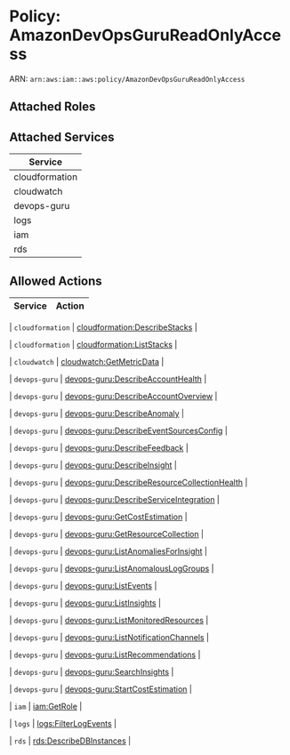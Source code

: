 # Policy: AmazonDevOpsGuruReadOnlyAccess

ARN: `arn:aws:iam::aws:policy/AmazonDevOpsGuruReadOnlyAccess`

## Attached Roles

## Attached Services

| Service |
|---------|
| cloudformation |
| cloudwatch |
| devops-guru |
| logs |
| iam |
| rds |

## Allowed Actions

| Service | Action |
|:-------:|--------|

| `cloudformation` | [cloudformation:DescribeStacks](../actions.md#cloudformation:describestacks) |

| `cloudformation` | [cloudformation:ListStacks](../actions.md#cloudformation:liststacks) |

| `cloudwatch` | [cloudwatch:GetMetricData](../actions.md#cloudwatch:getmetricdata) |

| `devops-guru` | [devops-guru:DescribeAccountHealth](../actions.md#devops-guru:describeaccounthealth) |

| `devops-guru` | [devops-guru:DescribeAccountOverview](../actions.md#devops-guru:describeaccountoverview) |

| `devops-guru` | [devops-guru:DescribeAnomaly](../actions.md#devops-guru:describeanomaly) |

| `devops-guru` | [devops-guru:DescribeEventSourcesConfig](../actions.md#devops-guru:describeeventsourcesconfig) |

| `devops-guru` | [devops-guru:DescribeFeedback](../actions.md#devops-guru:describefeedback) |

| `devops-guru` | [devops-guru:DescribeInsight](../actions.md#devops-guru:describeinsight) |

| `devops-guru` | [devops-guru:DescribeResourceCollectionHealth](../actions.md#devops-guru:describeresourcecollectionhealth) |

| `devops-guru` | [devops-guru:DescribeServiceIntegration](../actions.md#devops-guru:describeserviceintegration) |

| `devops-guru` | [devops-guru:GetCostEstimation](../actions.md#devops-guru:getcostestimation) |

| `devops-guru` | [devops-guru:GetResourceCollection](../actions.md#devops-guru:getresourcecollection) |

| `devops-guru` | [devops-guru:ListAnomaliesForInsight](../actions.md#devops-guru:listanomaliesforinsight) |

| `devops-guru` | [devops-guru:ListAnomalousLogGroups](../actions.md#devops-guru:listanomalousloggroups) |

| `devops-guru` | [devops-guru:ListEvents](../actions.md#devops-guru:listevents) |

| `devops-guru` | [devops-guru:ListInsights](../actions.md#devops-guru:listinsights) |

| `devops-guru` | [devops-guru:ListMonitoredResources](../actions.md#devops-guru:listmonitoredresources) |

| `devops-guru` | [devops-guru:ListNotificationChannels](../actions.md#devops-guru:listnotificationchannels) |

| `devops-guru` | [devops-guru:ListRecommendations](../actions.md#devops-guru:listrecommendations) |

| `devops-guru` | [devops-guru:SearchInsights](../actions.md#devops-guru:searchinsights) |

| `devops-guru` | [devops-guru:StartCostEstimation](../actions.md#devops-guru:startcostestimation) |

| `iam` | [iam:GetRole](../actions.md#iam:getrole) |

| `logs` | [logs:FilterLogEvents](../actions.md#logs:filterlogevents) |

| `rds` | [rds:DescribeDBInstances](../actions.md#rds:describedbinstances) |
